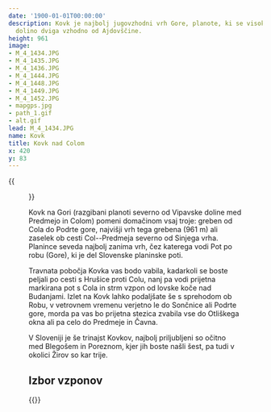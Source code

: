 ```yaml
---
date: '1900-01-01T00:00:00'
description: Kovk je najbolj jugovzhodni vrh Gore, planote, ki se visoko nad Vipavsko
  dolino dviga vzhodno od Ajdovščine.
height: 961
image:
- M_4_1434.JPG
- M_4_1435.JPG
- M_4_1436.JPG
- M_4_1444.JPG
- M_4_1448.JPG
- M_4_1449.JPG
- M_4_1452.JPG
- mapgps.jpg
- path_1.gif
- alt.gif
lead: M_4_1434.JPG
name: Kovk
title: Kovk nad Colom
x: 420
y: 83
---
```

{{<figure src="M_4_1434.JPG">}}

Kovk na Gori (razgibani planoti severno od Vipavske doline med Predmejo in Colom) pomeni domačinom vsaj troje: greben od Cola do Podrte gore, najvišji vrh tega grebena (961 m) ali zaselek ob cesti Col--Predmeja severno od Sinjega vrha. Planince seveda najbolj zanima vrh, čez katerega vodi Pot po robu (Gore), ki je del Slovenske planinske poti.

Travnata pobočja Kovka vas bodo vabila, kadarkoli se boste peljali po cesti s Hrušice proti Colu, nanj pa vodi prijetna markirana pot s Cola in strm vzpon od lovske koče nad Budanjami. Izlet na Kovk lahko podaljšate še s sprehodom ob Robu, v vetrovnem vremenu verjetno le do Sončnice ali Podrte gore, morda pa vas bo prijetna stezica zvabila vse do Otliškega okna ali pa celo do Predmeje in Čavna.

V Sloveniji je še trinajst Kovkov, najbolj priljubljeni so očitno med Blegošem in Poreznom, kjer jih boste našli šest, pa tudi v okolici Žirov so kar trije.

## Izbor vzponov

{{<multipath-hike-list>}}